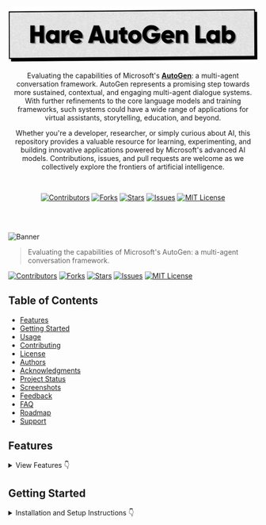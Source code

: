 <p align="center">
   <img src="https://raw.githubusercontent.com/harehimself/autogen-lab/master/Hare_AutoGen-Lab.png" alt="Hare AutoGen Lab">
</p>

<p align="center">
   Evaluating the capabilities of Microsoft's <b><a href="https://www.openai.com">AutoGen</a></b>: a multi-agent conversation framework. AutoGen represents a promising step towards more sustained, contextual, and engaging multi-agent dialogue systems. With further refinements to the core language models and training frameworks, such systems could have a wide range of applications for virtual assistants, storytelling, education, and beyond.

</p>
<p align="center">
   Whether you're a developer, researcher, or simply curious about AI, this repository provides a valuable resource for learning, experimenting, and building innovative applications powered by Microsoft's advanced AI models. Contributions, issues, and pull requests are welcome as we collectively explore the frontiers of artificial intelligence.
</p>
<br>

<p align="center">
  <a href="https://github.com/harehimself/autogen-lab/graphs/contributors">
    <img src="https://img.shields.io/github/contributors/harehimself/autogen-lab" alt="Contributors"></a>
  <a href="https://github.com/harehimself/autogen-lab/network/members">
    <img src="https://img.shields.io/github/forks/harehimself/autogen-lab" alt="Forks"></a>
  <a href="https://github.com/harehimself/autogen-lab/stargazers">
    <img src="https://img.shields.io/github/stars/harehimself/autogen-lab" alt="Stars"></a>
  <a href="https://github.com/harehimself/autogen-lab/issues">
    <img src="https://img.shields.io/github/issues/harehimself/autogen-lab" alt="Issues"></a>
  <a href="https://github.com/harehimself/autogen-lab/blob/main/LICENSE">
    <img src="https://img.shields.io/github/license/harehimself/autogen-lab" alt="MIT License"></a>
</p>

<br><br>











![Banner]()
> Evaluating the capabilities of Microsoft's AutoGen: a multi-agent conversation framework.

[![Contributors](https://img.shields.io/github/contributors/yourusername/reponame)](https://github.com/yourusername/reponame/graphs/contributors)
[![Forks](https://img.shields.io/github/forks/yourusername/reponame)](https://github.com/yourusername/reponame/network/members)
[![Stars](https://img.shields.io/github/stars/yourusername/reponame)](https://github.com/yourusername/reponame/stargazers)
[![Issues](https://img.shields.io/github/issues/yourusername/reponame)](https://github.com/yourusername/reponame/issues)
[![MIT License](https://img.shields.io/github/license/yourusername/reponame)](https://github.com/yourusername/reponame/blob/main/LICENSE)

## Table of Contents
- [Features](#features)
- [Getting Started](#getting-started)
- [Usage](#usage)
- [Contributing](#contributing)
- [License](#license)
- [Authors](#authors)
- [Acknowledgments](#acknowledgments)
- [Project Status](#project-status)
- [Screenshots](#screenshots)
- [Feedback](#feedback)
- [FAQ](#faq)
- [Roadmap](#roadmap)
- [Support](#support)

## Features
<details>
<summary>View Features 👇</summary>

    - 🚀 Feature 1
    - 💡 Feature 2
    - 🌐 Feature 3

</details>


## Getting Started
<details>
<summary>Installation and Setup Instructions 👇</summary>
